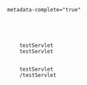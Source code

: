 <pre>
    <code>
metadata-complete="true"

<web-app xmlns:xsi="http://www.w3.org/2001/XMLSchema-instance" xmlns="https://jakarta.ee/xml/ns/jakartaee" xsi:schemaLocation="https://jakarta.ee/xml/ns/jakartaee https://jakarta.ee/xml/ns/jakartaee/web-app_6_0.xsd" version="6.0"
metadata-complete="true" >


<servlet>
    <servlet-name>testServlet</servlet-name>
    <servlet-class>testServlet</servlet-class>
  </servlet>
  <servlet-mapping>
    <servlet-name>testServlet</servlet-name>
    <url-pattern>/testServlet</url-pattern>
  </servlet-mapping>

</code> 
</pre>
